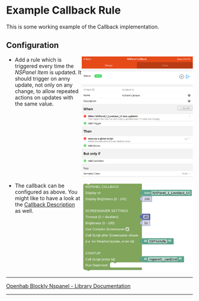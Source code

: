 # Example Callback Rule

This is some working example of the Callback implementation.

## Configuration

[<img src="img/openhab_rules_callback.png" align="right" width="300">](img/openhab_rules_callback.png)

- Add a rule which is triggered every time the *NSPanel Item* is updated. It should trigger on anny update, not only on any change, to allow repeated actions on updates with the same value.

<br clear="right"/>

[<img src="img/openhab_rules_callback_script.png" align="right" width="300">](img/openhab_rules_callback_script.png)

- The callback can be configured as above. You might like to have a look at the [Callback Description](blockLibrary_nspanel_callback_callback.md) as well.

<br clear="right"/>

---

[Openhab Blockly Nspanel - Library Documentation](README.md)

---
